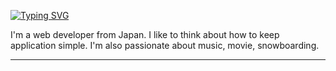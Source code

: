 [![Typing SVG](https://readme-typing-svg.demolab.com?font=Open+Sans&weight=500&size=18&pause=1000&color=4D75CD&repeat=false&width=435&lines=Hi+there!+please+make+yourself+at+home+%F0%9F%A6%A6)](https://git.io/typing-svg)

I'm a web developer from Japan. I like to think about how to keep application simple. I'm also passionate about music, movie, snowboarding.

* * *
